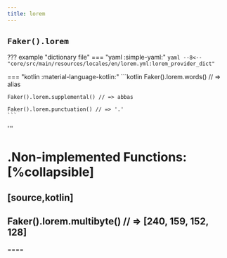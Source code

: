 ```yaml
---
title: lorem
---
```


## `Faker().lorem`

??? example "dictionary file"
    === "yaml :simple-yaml:"
        ```yaml
        --8<-- "core/src/main/resources/locales/en/lorem.yml:lorem_provider_dict"
        ```

=== "kotlin :material-language-kotlin:"
    ```kotlin
    Faker().lorem.words() // => alias

    Faker().lorem.supplemental() // => abbas

    Faker().lorem.punctuation() // => '.'
    ```

'''

.Non-implemented Functions:
[%collapsible]
====
[source,kotlin]
----
Faker().lorem.multibyte() // => [240, 159, 152, 128]
----
====
